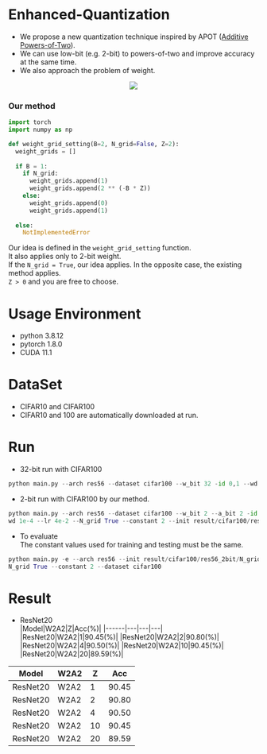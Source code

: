 # Enhanced-Quantization
* We propose a new quantization technique inspired by APOT ([Additive Powers-of-Two](https://arxiv.org/pdf/1909.13144.pdf)).  
* We can use low-bit (e.g. 2-bit) to powers-of-two and improve accuracy at the same time.  
* We also approach the problem of weight.

<p align="center">
<img src="https://user-images.githubusercontent.com/51831143/185300574-94f63f11-891d-4d22-9036-bb2fae4311f0.png">
</p>

### Our method
```python
import torch
import numpy as np

def weight_grid_setting(B=2, N_grid=False, Z=2):
  weight_grids = []
  
  if B = 1:
    if N_grid:
      weight_grids.append(1)
      weight_grids.append(2 ** (-B * Z))
    else:
      weight_grids.append(0)
      weight_grids.append(1)
      
  else:
    NotImplementedError
```
Our idea is defined in the ```weight_grid_setting``` function.  
It also applies only to 2-bit weight.   
If the ```N_grid = True```, our idea applies. In the opposite case, the existing method applies.  
```Z > 0``` and you are free to choose.

# Usage Environment
* python 3.8.12
* pytorch 1.8.0
* CUDA 11.1

# DataSet
* CIFAR10 and CIFAR100
* CIFAR10 and 100 are automatically downloaded at run.


# Run
* 32-bit run with CIFAR100
```python 
python main.py --arch res56 --dataset cifar100 --w_bit 32 -id 0,1 --wd 1e-4
```

* 2-bit run with CIFAR100 by our method.
```python
python main.py --arch res56 --dataset cifar100 --w_bit 2 --a_bit 2 -id 0,1 --
wd 1e-4 --lr 4e-2 --N_grid True --constant 2 --init result/cifar100/res56_32bit/model_best.pth.tar
```

* To evaluate  
The constant values used for training and testing must be the same.
```python
python main.py -e --arch res56 --init result/cifar100/res56_2bit/N_grid/model_best.pth.tar -e -id 0 --w_bit 2 --a_bit 2 --
N_grid True --constant 2 --dataset cifar100
```

# Result
* ResNet20  
|Model|W2A2|Z|Acc(%)|
|------|---|---|---|
|ResNet20|W2A2|1|90.45(%)|
|ResNet20|W2A2|2|90.80(%)|
|ResNet20|W2A2|4|90.50(%)|
|ResNet20|W2A2|10|90.45(%)|
|ResNet20|W2A2|20|89.59(%)|

|Model|W2A2|Z|Acc|
|------|---|---|---|
|ResNet20|W2A2|1|90.45|
|ResNet20|W2A2|2|90.80|
|ResNet20|W2A2|4|90.50|
|ResNet20|W2A2|10|90.45|
|ResNet20|W2A2|20|89.59|
